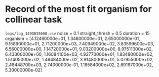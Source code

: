 # Record of the most fit organism for collinear task

`logs/log_1493835608.csv`
noise = 0.1
straight_thresh = 0.5
duration = 15
organism = [4.12460000e+01, 1.34800000e+01, 2.65000000e-01, \
      9.15890000e+01, 2.71200000e+03, 7.40949000e+02, 3.83599600e+03, \
      6.56000000e+00, 1.14720000e+01, 9.03200000e+00, 8.97511000e+02, \
      6.43300000e+00, 1.16084100e+03, 4.92770000e+01, 1.83480000e+02, \
      1.51405000e+02, 1.46484000e+02, 3.91480000e+01, 5.07955000e+02, \
      2.48448700e+03, 2.74000000e-01, 1.18584000e+02, 2.69167000e+02, \
      5.30000000e-02]
